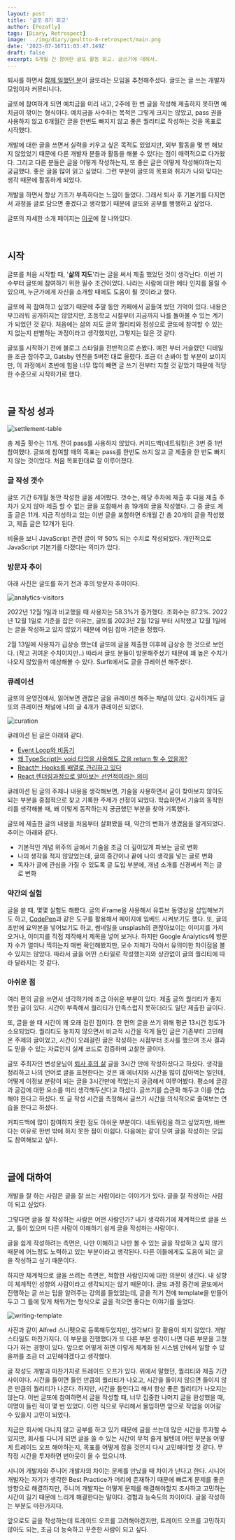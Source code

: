 ```yaml
---
layout: post
title: '글또 8기 회고'
author: [Pozafly]
tags: [Diary, Retrospect]
image: ../img/diary/geultto-8-retrospect/main.png
date: '2023-07-16T11:03:47.149Z'
draft: false
excerpt: 6개월 간 참여한 글또 활동 회고. 글쓰기에 대해서.
---
```


퇴사를 하면서 [함께 일했던 분](https://jodnddus.blog/)이 글또라는 모임을 추천해주셨다. 글또는 글 쓰는 개발자 모임이자 커뮤티니다.

글또에 참여하게 되면 예치금을 미리 내고, 2주에 한 번 글을 작성해 제출하지 못하면 예치금이 깎이는 형식이다. 예치금을 사수하는 목적은 그렇게 크지는 않았고, pass 권을 사용하지 않고 6개월간 글을 한번도 빠지지 않고 좋은 퀄리티로 작성하는 것을 목표로 시작했다.

개발에 대한 글을 쓰면서 실력을 키우고 싶은 목적도 있었지만, 외부 활동을 몇 번 해보지 않았었기 때문에 다른 개발자 분들과 활동을 해불 수 있다는 점이 매력적으로 다가왔다. 그리고 다른 분들은 글을 어떻게 작성하는지, 또 좋은 글은 어떻게 작성해야하는지 궁금했다. 좋은 글을 많이 읽고 싶었다. 그런 부분이 글또의 목표와 취지가 나와 맞다는 생각 때문에 활동하게 되었다.

개발을 하면서 항상 기초가 부족하다는 느낌이 들었다. 그래서 퇴사 후 기본기를 다지면서 과정을 글로 담으면 좋겠다고 생각했기 때문에 글또와 공부를 병행하고 싶었다.

글또의 자세한 소개 페이지는 [이곳](https://www.notion.so/zzsza/ac5b18a482fb4df497d4e8257ad4d516)에 잘 나와있다.

<br/>

## 시작

글또를 처음 시작할 때, '**삶의 지도**'라는 글을 써서 제출 했었던 것이 생각난다. 이번 기수부터 글또에 참여하기 위한 필수 조건이었다. 나라는 사람에 대한 메타 인지를 올릴 수 있으며, 누군가에게 자신을 소개할 때에도 도움이 될 것이라고 했다.

글또에 꼭 참여하고 싶었기 때문에 주말 동안 카페에서 공들여 썼던 기억이 있다. 내용은 부끄러워 공개하지는 않았지만, 초등학교 시절부터 지금까지 나를 돌아볼 수 있는 계기가 되었던 것 같다. 처음에는 삶의 지도 글의 퀄리티와 정성으로 글또에 참여할 수 있는지 없는지 판별하는 과정이라고 생각했지만, 그렇지는 않은 것 같다.

글또를 시작하기 전에 블로그 스타일을 전반적으로 손봤다. 예전 부터 거슬렸던 디테일을 조금 잡아주고, Gatsby 엔진을 5버전 대로 올렸다. 조금 더 손봐야 할 부분이 보이지만, 이 과정에서 초반에 힘을 너무 많이 빼면 글 쓰기 전부터 지칠 것 같았기 때문에 적당한 수준으로 시작하기로 했다.

<br/>

## 글 작성 성과

![settlement-table](../img/diary/geultto-8-retrospect/settlement-table.png)

총 제출 횟수는 11개. 잔여 pass를 사용하지 않았다. 커피드백(네트워킹)은 3번 중 1번 참여했다. 글또에 참여할 때의 목표는 pass를 한번도 쓰지 않고 글 제출을 한 번도 빠지지 않는 것이었다. 처음 목표한대로 잘 이루어졌다.

### 글 작성 갯수

글또 기간 6개월 동안 작성한 글을 세어봤다. 갯수는, 해당 주차에 제출 후 다음 제출 주차가 오지 않아 제출 할 수 없는 글을 포함해서 총 19개의 글을 작성했다. 그 중 글또 제출 글은 11개. 지금 작성하고 있는 이번 글을 포함하면 6개월 간 총 20개의 글을 작성했고, 제출 글은 12개가 된다.

비율을 보니 JavaScript 관련 글이 약 50% 되는 수치로 작성되었다. 개인적으로 JavaScript 기본기를 다졌다는 의미가 있다.

### 방문자 추이

아래 사진은 글또를 하기 전과 후의 방문자 추이이다.

![analytics-visitors](../img/diary/geultto-8-retrospect/analytics-visitors.png)

2022년 12월 1일과 비교했을 때 사용자는 58.3%가 증가했다. 조회수는 87.2%. 2022년 12월 1일로 기준을 잡은 이유는, 글또를 2023년 2월 12일 부터 시작했고 12월 1일에는 글을 작성하고 있지 않았기 때문에 어림 잡아 기준을 정했다.

2월 13일에 사용자가 급상승 했는데 글또에 글을 제출한 이후에 급상승 한 것으로 보인다. (작고 귀여운 수치이지만..) 따라서 글또 분들이 방문해주셨기 때문에 꽤 높은 수치가 나오지 않았을까 예상해볼 수 있다. Surfit에서도 글을 큐레이션 해주셨다.

### 큐레이션

글또의 운영진에서, 읽어보면 괜찮은 글을 큐레이션 해주는 채널이 있다. 감사하게도 글또의 큐레이션 채널에 나의 글 4개가 큐레이션 되었다.

![curation](../img/diary/geultto-8-retrospect/curation.png)

큐레이션 된 글은 아래와 같다.

- [Event Loop와 비동기](https://pozafly.github.io/javascript/event-loop-and-async/)
- [왜 TypeScript는 void 타입을 사용해도 값을 return 할 수 있을까?](https://pozafly.github.io/typescript/why-can-typescript-return-any-value-using-void/)
- [React는 Hooks를 배열로 관리하고 있다](https://pozafly.github.io/react/react-is-managing-hooks-as-an-array/)
- [React 렌더링과정으로 알아보는 선언적이라는 의미](https://pozafly.github.io/react/declarative-meaning-of-react-rendering-process/)

큐레이션 된 글의 주제나 내용을 생각해보면, 기술을 사용하면서 굳이 찾아보지 않아도 되는 부분을 중점적으로 찾고 기록한 주제가 선정이 되었다. 학습하면서 기술의 동작원리를 생각해볼 때, 왜 이렇게 동작하는지 궁금했던 부분을 찾아 기록했다.

글또에 제출한 글의 내용을 처음부터 살펴봤을 때, 약간의 변화가 생겼음을 알게되었다. 추이는 아래와 같다.

- 기본적인 개념 위주의 글에서 기술을 조금 더 깊이있게 파보는 글로 변화
- 나의 생각을 적지 않았었는데, 글의 중간이나 끝에 나의 생각을 넣는 글로 변화
- 독자가 글에 관심을 가질 수 있도록 글 도입 부분에, 개념 소개를 신경써서 적는 글로 변화

### 약간의 실험

글을 쓸 때, 몇몇 실험도 해봤다. 글의 iFrame을 사용해서 유튜브 동영상을 삽입해보기도 하고, [CodePen](https://codepen.io/)과 같은 도구를 활용해서 페이지에 임베드 시켜보기도 했다. 또, 글의 초반에 요약본을 넣어보기도 하고, 썸네일을 unsplash의 괜찮아보이는 이미지를 가져오거나, 이미지를 직접 제작해서 제목을 넣어 보거나. 하지만 Google Analytics에 방문자 수가 얼마나 찍히는지 매번 확인해봤지만, 모수 자체가 작아서 유의미한 차이점을 볼 수 있지는 않았다. 따라서 글을 어떤 스타일로 작성했는지와 상관없이 글의 퀄리티에 따라 달라지는 것 같다.

### 아쉬운 점

여러 편의 글을 쓰면서 생각하기에 조금 아쉬운 부분이 있다. 제출 글의 퀄리티가 좋지 못한 글이 있다. 시간이 부족해서 퀄리티가 만족스럽지 못하더라도 일단 제출한 글이다.

또, 글을 쓸 때 시간이 꽤 오래 걸린 점이다. 한 편의 글을 쓰기 위해 평균 13시간 정도가 소요되었다. 퀄리티도 놓치지 않으면서 비교적 시간을 적게 들인 글은 기존부터 고민해온 주제의 글이었고, 시간이 오래걸린 글은 작성하는 시점부터 조사를 했으며 조사 결과도 믿을 수 있는 자료인지 실제 코드로 검증하며 고찰한 글이다.

글또 주최자인 변성윤님이 [퇴사 후의 삶](https://zzsza.github.io/diary/2023/04/06/2022-retrospective/) 글을 3시간 만에 작성하셨다고 하셨다. 생각을 정리하고 나의 언어로 글을 표현한다는 것은 꽤 에너지와 시간을 많이 잡아먹는 일인데, 어떻게 이정보 분량이 되는 글을 3시간만에 적었는지 궁금해서 여쭈어봤다. 평소에 글감과 글감에 대한 요소를 미리 생각해두신다고 하셨다. 글쓰기를 습관화 해두고 이를 연습해야 한다고 하셨다. 또 글 작성 시간을 측정해서 글쓰기 시간을 의식적으로 줄여보는 연습을 한다고 하셨다.

커피드백에 많이 참여하지 못한 점도 아쉬운 부분이다. 네트워킹을 하고 싶었지만, 바쁘다는 이유로 한번 밖에 하지 못한 점이 아쉽다. 다음에는 같이 모여 글을 작성하는 모임도 참여해보고 싶다.

<br/>

## 글에 대하여

개발을 잘 하는 사람은 글을 잘 쓰는 사람이라는 이야기가 있다. 글을 잘 작성하는 사람이 되고 싶었다.

그렇다면 글을 잘 작성하는 사람은 어떤 사람인가? 내가 생각하기에 체계적으로 글을 쓰고, 틀이 있으며 다른 사람이 이해하기 쉽게 글을 작성하는 사람이다.

글을 쉽게 작성하려는 측면은, 나만 이해하고 나만 볼 수 있는 글을 작성하고 싶지 않기 때문에 어느정도 노력하고 있는 부분이라고 생각된다. 다른 이들에게도 도움이 되는 글을 작성하고 싶기 때문이다.

하지만 체계적으로 글을 쓰려는 측면은, 적합한 사람인지에 대한 의문이 생긴다. 내 성향이 체계적인 성향의 사람이라고 생각되지는 않기 때문이다. 글또 과정 중간에 글또에서 진행하는 글 쓰는 팁을 알려주는 강의를 들었었는데, 글을 적기 전에 template을 만들어두고 그 틀에 맞게 채워가는 형식으로 글을 적으면 좋다는 이야기를 들었다.

![writing-template](../img/diary/geultto-8-retrospect/writing-template.png)

사진과 같이 Alfred 스니펫으로 등록해두었지만, 생각보다 잘 활용이 되지 않았다. 개발 스타일도 마찬가지다. 이 부분을 진행했다가 또 다른 부분 생각이 나면 다른 부분을 고쳤다가 하는 경향이 있다. 앞으로 어떻게 하면 이렇게 체계화 된 시스템 안에서 일할 수 있을까를 조금 더 고민해야겠다고 생각했다.

글 작성도 개발과 마찬가지로 트레이드 오프가 있다. 위에서 말했던, 퀄리티와 제출 기간 사이이다. 시간을 들이면 들인 만큼의 퀄리티가 나오고, 시간을 들이지 않으면 들이지 않은 만큼의 퀄리티가 나온다. 하지만, 시간을 들인다고 해서 항상 좋은 퀄리티가 나오지는 않는다. 이번 글또에 참여하면서 글을 작성할 때, 너무 집중한 나머지 글을 완성했을 때, 이명이 들린 적이 몇 번 있었다. 이런 식으로 무리해서 몰입하면 앞으로 작업을 이어갈 수 있을지 고민이 되었다.

지금은 회사에 다니지 않고 공부를 하고 있기 때문에 글을 쓰는데 많은 시간을 투자할 수 있지만, 회사를 다니게 되면 글을 쓸 수 있는 시간이 무척 줄게 될텐데 어떤 부분을 어떻게 트레이드 오프 해야하는지, 목표를 어떻게 잡을 것인지 다시 고민해야할 것 같다. 무작정 시간을 투자하면 번아웃이 올 수 있으니까.

시니어 개발자와 주니어 개발자의 차이는 문제를 만났을 때 차이가 난다고 한다. 시니어 개발자는 자기가 생각한 Best Practice가 머리에 존재하기 때문에 빠르게 문제를 좋은 방향으로 해결하지만, 주니어 개발자는 어떻게 문제를 해결해야할지 조사하고 고민하는 시간이 길기 때문에 느리게 해결한다는 말이다. 경험과 능숙도의 차이이다. 글을 작성하는 부분도 마찬가지다.

앞으로도 글을 작성하는데 트레이드 오프를 고려해야겠지만, 트레이드 오프를 고민하지 않아도 되는, 조금 더 능숙하고 꾸준한 사람이 되고 싶다.
